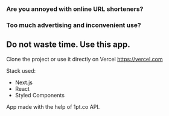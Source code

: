 ### Are you annoyed with online URL shorteners?
### Too much advertising and inconvenient use?
## Do not waste time. Use this app.

Clone the project or use it directly on Vercel https://vercel.com

Stack used:
- Next.js
- React
- Styled Components

App made with the help of 1pt.co API.

